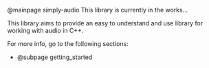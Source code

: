 @mainpage simply-audio
This library is currently in the works...

This library aims to provide an easy to understand and use library for working with audio in C++.

For more info, go to the following sections:
- @subpage getting_started